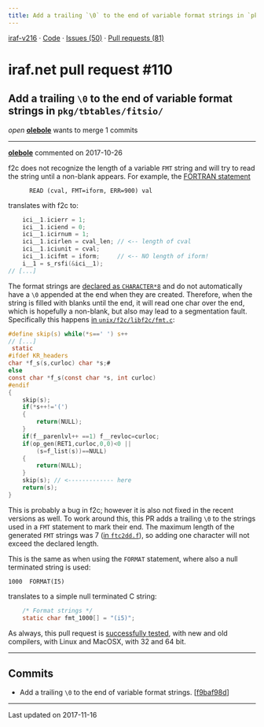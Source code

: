 ```yaml
---
title: Add a trailing `\0` to the end of variable format strings in `pkg/tbtables/fitsio/` #110
---
```


[iraf-v216](/iraf-v216) · [Code](https://github.com/iraf-community/iraf/tree/iraf-v216) · [Issues (50)](/iraf-v216/issues) · [Pull requests (81)](/iraf-v216/issues/pulls)

# iraf.net pull request #110
## Add a trailing `\0` to the end of variable format strings in `pkg/tbtables/fitsio/`
*open* **[olebole](https://github.com/olebole)** wants to merge 1 commits

- - - -

**[olebole](https://github.com/olebole)** commented on 2017-10-26

f2c does not recognize the length of a variable `FMT` string and will try to read the string until a non-blank appears. For example, the [FORTRAN statement](https://github.com/iraf-community/iraf/blob/9590f45760a4791f3305407fb51c87f1282b32be/pkg/tbtables/fitsio/ftc2dd.f#L30)   
  
```Fortran  
      READ (cval, FMT=iform, ERR=900) val  
```  
translates with f2c to:  
  
```C  
    ici__1.icierr = 1;  
    ici__1.iciend = 0;  
    ici__1.icirnum = 1;  
    ici__1.icirlen = cval_len; // <-- length of cval  
    ici__1.iciunit = cval;  
    ici__1.icifmt = iform;     // <-- NO length of iform!  
    i__1 = s_rsfi(&ici__1);  
// [...]  
```  
  
The format strings are [declared as `CHARACTER*8`](https://github.com/iraf-community/iraf/blob/9590f45760a4791f3305407fb51c87f1282b32be/pkg/tbtables/fitsio/ftc2dd.f#L13) and do not automatically have a `\0` appended at the end when they are created. Therefore, when the string is filled with blanks until the end, it will read one char over the end, which is hopefully a non-blank, but also may lead to a segmentation fault. Specifically this happens [in `unix/f2c/libf2c/fmt.c`](https://github.com/iraf-community/iraf/blob/9590f45760a4791f3305407fb51c87f1282b32be/unix/f2c/libf2c/fmt.c#L113):  
  
```C  
#define skip(s) while(*s==' ') s++  
// [...]  
 static  
#ifdef KR_headers  
char *f_s(s,curloc) char *s;#  
else  
const char *f_s(const char *s, int curloc)  
#endif  
{  
	skip(s);  
	if(*s++!='(')  
	{  
		return(NULL);  
	}  
	if(f__parenlvl++ ==1) f__revloc=curloc;  
	if(op_gen(RET1,curloc,0,0)<0 ||  
		(s=f_list(s))==NULL)  
	{  
		return(NULL);  
	}  
	skip(s); // <------------- here  
	return(s);  
}  
```  
  
This is probably a bug in f2c; however it is also not fixed in the recent versions as well. To work around this, this PR adds a trailing `\0` to the strings used in a `FMT` statement to mark their end. The maximum length of the generated `FMT` strings was 7 ([in `ftc2dd.f`](https://github.com/iraf-community/iraf/blob/9590f45760a4791f3305407fb51c87f1282b32be/pkg/tbtables/fitsio/ftc2dd.f#L27)), so adding one character will not exceed the declared length.  
  
This is the same as when using the `FORMAT` statement, where also a null terminated string is used:   
  
```Fortran  
1000  FORMAT(I5)  
```  
  
translates to a simple null terminated C string:  
  
```C  
    /* Format strings */  
    static char fmt_1000[] = "(i5)";  
```  
  
As always, this pull request is [successfully tested](https://travis-ci.org/olebole/iraf-v216/builds/293156214), with new and old compilers, with Linux and MacOSX, with 32 and 64 bit.
- - - -

## Commits

* Add a trailing `\0` to the end of variable format strings. [[f9baf98d](https://github.com/iraf-community/iraf/commit/f9baf98d7d688d57ee1988e74e5fe44fcde6cfd5)]

- - - -

Last updated on 2017-11-16
